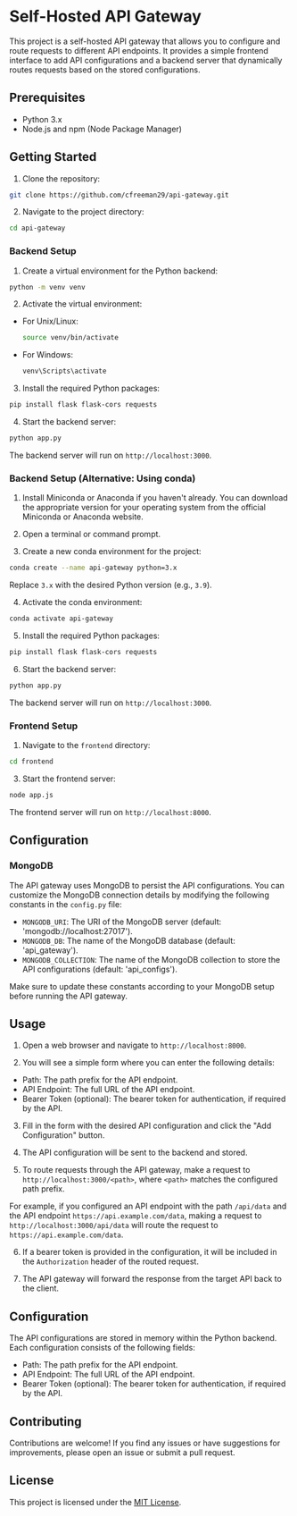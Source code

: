 # Self-Hosted API Gateway

This project is a self-hosted API gateway that allows you to configure and route requests to different API endpoints. It provides a simple frontend interface to add API configurations and a backend server that dynamically routes requests based on the stored configurations.

## Prerequisites

- Python 3.x
- Node.js and npm (Node Package Manager)

## Getting Started

1. Clone the repository:
```bash
git clone https://github.com/cfreeman29/api-gateway.git
```
2. Navigate to the project directory:
```bash
cd api-gateway
```
### Backend Setup

1. Create a virtual environment for the Python backend:
```bash
python -m venv venv
```

2. Activate the virtual environment:
- For Unix/Linux:
  ```bash
  source venv/bin/activate
  ```
- For Windows:
  ```bash
  venv\Scripts\activate
  ```

3. Install the required Python packages:
```bash
pip install flask flask-cors requests
```
4. Start the backend server:
```bash
python app.py
```
The backend server will run on `http://localhost:3000`.

### Backend Setup (Alternative: Using conda)

1. Install Miniconda or Anaconda if you haven't already. You can download the appropriate version for your operating system from the official Miniconda or Anaconda website.

2. Open a terminal or command prompt.

3. Create a new conda environment for the project:
```bash
conda create --name api-gateway python=3.x
```
Replace `3.x` with the desired Python version (e.g., `3.9`).

4. Activate the conda environment:
```bash
conda activate api-gateway
```
5. Install the required Python packages:
```bash
pip install flask flask-cors requests
```
6. Start the backend server:
```bash
python app.py
```
The backend server will run on `http://localhost:3000`.

### Frontend Setup

1. Navigate to the `frontend` directory:
```bash
cd frontend
```
3. Start the frontend server:
```bash
node app.js
```

The frontend server will run on `http://localhost:8000`.


## Configuration

### MongoDB
The API gateway uses MongoDB to persist the API configurations. You can customize the MongoDB connection details by modifying the following constants in the `config.py` file:

- `MONGODB_URI`: The URI of the MongoDB server (default: 'mongodb://localhost:27017').
- `MONGODB_DB`: The name of the MongoDB database (default: 'api_gateway').
- `MONGODB_COLLECTION`: The name of the MongoDB collection to store the API configurations (default: 'api_configs').

Make sure to update these constants according to your MongoDB setup before running the API gateway.

## Usage

1. Open a web browser and navigate to `http://localhost:8000`.

2. You will see a simple form where you can enter the following details:
- Path: The path prefix for the API endpoint.
- API Endpoint: The full URL of the API endpoint.
- Bearer Token (optional): The bearer token for authentication, if required by the API.

3. Fill in the form with the desired API configuration and click the "Add Configuration" button.

4. The API configuration will be sent to the backend and stored.

5. To route requests through the API gateway, make a request to `http://localhost:3000/<path>`, where `<path>` matches the configured path prefix.

For example, if you configured an API endpoint with the path `/api/data` and the API endpoint `https://api.example.com/data`, making a request to `http://localhost:3000/api/data` will route the request to `https://api.example.com/data`.

6. If a bearer token is provided in the configuration, it will be included in the `Authorization` header of the routed request.

7. The API gateway will forward the response from the target API back to the client.

## Configuration

The API configurations are stored in memory within the Python backend. Each configuration consists of the following fields:
- Path: The path prefix for the API endpoint.
- API Endpoint: The full URL of the API endpoint.
- Bearer Token (optional): The bearer token for authentication, if required by the API.

## Contributing

Contributions are welcome! If you find any issues or have suggestions for improvements, please open an issue or submit a pull request.

## License

This project is licensed under the [MIT License](LICENSE).
